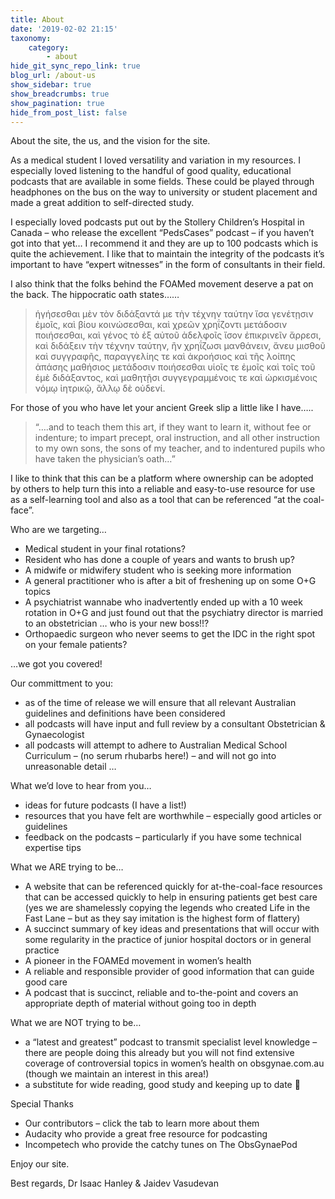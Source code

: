 ```yaml
---
title: About
date: '2019-02-02 21:15'
taxonomy:
    category:
        - about
hide_git_sync_repo_link: true
blog_url: /about-us
show_sidebar: true
show_breadcrumbs: true
show_pagination: true
hide_from_post_list: false
---
```


About the site, the us, and the vision for the site.

As a medical student I loved versatility and variation in my resources. I especially loved listening to the handful of good quality, educational podcasts that are available in some fields. These could be played through headphones on the bus on the way to university or student placement and made a great addition to self-directed study.

I especially loved podcasts put out by the Stollery Children’s Hospital in Canada – who release the excellent “PedsCases” podcast – if you haven’t got into that yet… I recommend it and they are up to 100 podcasts which is quite the achievement. I like that to maintain the integrity of the podcasts it’s important to have “expert witnesses” in the form of consultants in their field.

I also think that the folks behind the FOAMed movement deserve a pat on the back. The hippocratic oath states……
> ἡγήσεσθαι μὲν τὸν διδάξαντά με τὴν τέχνην ταύτην ἴσα γενέτῃσιν ἐμοῖς, καὶ βίου κοινώσεσθαι, καὶ χρεῶν χρηΐζοντι μετάδοσιν ποιήσεσθαι, καὶ γένος τὸ ἐξ αὐτοῦ ἀδελφοῖς ἴσον ἐπικρινεῖν ἄρρεσι, καὶ διδάξειν τὴν τέχνην ταύτην, ἢν χρηΐζωσι μανθάνειν, ἄνευ μισθοῦ καὶ συγγραφῆς, παραγγελίης τε καὶ ἀκροήσιος καὶ τῆς λοίπης ἁπάσης μαθήσιος μετάδοσιν ποιήσεσθαι υἱοῖς τε ἐμοῖς καὶ τοῖς τοῦ ἐμὲ διδάξαντος, καὶ μαθητῇσι συγγεγραμμένοις τε καὶ ὡρκισμένοις νόμῳ ἰητρικῷ, ἄλλῳ δὲ οὐδενί.

For those of you who have let your ancient Greek slip a little like I have…..

> “….and to teach them this art, if they want to learn it, without fee or indenture; to impart precept, oral instruction, and all other instruction to my own sons, the sons of my teacher, and to indentured pupils who have taken the physician’s oath…”

I like to think that this can be a platform where ownership can be adopted by others to help turn this into a reliable and easy-to-use resource for use as a self-learning tool and also as a tool that can be referenced “at the coal-face”.

Who are we targeting…
* Medical student in your final rotations?
* Resident who has done a couple of years and wants to brush up?
* A midwife or midwifery student who is seeking more information
* A general practitioner who is after a bit of freshening up on some O+G topics
* A psychiatrist wannabe who inadvertently ended up with a 10 week rotation in O+G and just found out that the psychiatry director is married to an obstetrician … who is your new boss!!?
* Orthopaedic surgeon who never seems to get the IDC in the right spot on your female patients?

…we got you covered!

Our committment to you:
* as of the time of release we will ensure that all relevant Australian guidelines and definitions have been considered
* all podcasts will have input and full review by a consultant Obstetrician & Gynaecologist
* all podcasts will attempt to adhere to Australian Medical School Curriculum – (no serum rhubarbs here!) – and will not go into unreasonable detail …

What we’d love to hear from you…
* ideas for future podcasts (I have a list!)
* resources that you have felt are worthwhile – especially good articles or guidelines
* feedback on the podcasts – particularly if you have some technical expertise tips

What we ARE trying to be…
* A website that can be referenced quickly for at-the-coal-face resources that can be accessed quickly to help in ensuring patients get best care (yes we are shamelessly copying the legends who created Life in the Fast Lane – but as they say imitation is the highest form of flattery)
* A succinct summary of key ideas and presentations that will occur with some regularity in the practice of junior hospital doctors or in general practice
* A pioneer in the FOAMEd movement in women’s health
* A reliable and responsible provider of good information that can guide good care
* A podcast that is succinct, reliable and to-the-point and covers an appropriate depth of material without going too in depth

What we are NOT trying to be…
* a “latest and greatest” podcast to transmit specialist level knowledge – there are people doing this already but you will not find extensive coverage of controversial topics in women’s health on obsgynae.com.au (though we maintain an interest in this area!)
* a substitute for wide reading, good study and keeping up to date 🙂

Special Thanks
* Our contributors – click the tab to learn more about them
* Audacity who provide a great free resource for podcasting
* Incompetech who provide the catchy tunes on The ObsGynaePod

Enjoy our site.

Best regards,
Dr Isaac Hanley & Jaidev Vasudevan
